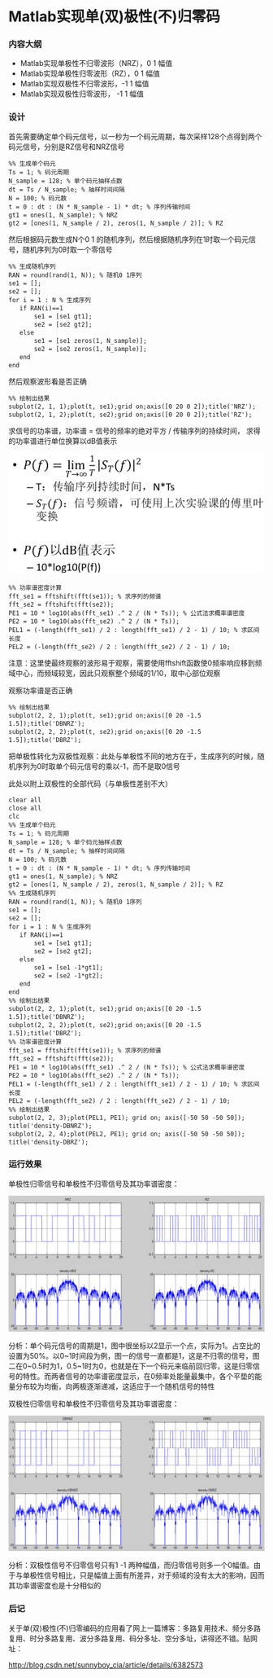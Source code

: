 # Matlab实现单(双)极性(不)归零码

### 内容大纲

- Matlab实现单极性不归零波形（NRZ），0 1 幅值
- Matlab实现单极性归零波形（RZ），0 1 幅值
- Matlab实现双极性不归零波形，-1 1 幅值
- Matlab实现双极性归零波形， -1 1 幅值

### 设计

首先需要确定单个码元信号，以一秒为一个码元周期，每次采样128个点得到两个码元信号，分别是RZ信号和NRZ信号

```
%% 生成单个码元
Ts = 1; % 码元周期
N_sample = 128; % 单个码元抽样点数
dt = Ts / N_sample; % 抽样时间间隔
N = 100; % 码元数
t = 0 : dt : (N * N_sample - 1) * dt; % 序列传输时间
gt1 = ones(1, N_sample); % NRZ
gt2 = [ones(1, N_sample / 2), zeros(1, N_sample / 2)]; % RZ
```

然后根据码元数生成N个0 1 的随机序列，然后根据随机序列在1时取一个码元信号，随机序列为0时取一个零信号

```
%% 生成随机序列
RAN = round(rand(1, N)); % 随机0 1序列
se1 = [];
se2 = [];
for i = 1 : N % 生成序列
   if RAN(i)==1
       se1 = [se1 gt1];
       se2 = [se2 gt2];
   else
       se1 = [se1 zeros(1, N_sample)];
       se2 = [se2 zeros(1, N_sample)];
   end
end
```

然后观察波形看是否正确

```
%% 绘制出结果
subplot(2, 1, 1);plot(t, se1);grid on;axis([0 20 0 2]);title('NRZ');
subplot(2, 1, 2);plot(t, se2);grid on;axis([0 20 0 2]);title('RZ');
```

求信号的功率谱，功率谱 = 信号的频率的绝对平方 / 传输序列的持续时间， 求得的功率谱进行单位换算以dB值表示

![4](/images/wsine-blog-image100.png)

```
%% 功率谱密度计算
fft_se1 = fftshift(fft(se1)); % 求序列的频谱
fft_se2 = fftshift(fft(se2));
PE1 = 10 * log10(abs(fft_se1) .^ 2 / (N * Ts)); % 公式法求概率谱密度
PE2 = 10 * log10(abs(fft_se2) .^ 2 / (N * Ts));
PEL1 = (-length(fft_se1) / 2 : length(fft_se1) / 2 - 1) / 10; % 求区间长度
PEL2 = (-length(fft_se2) / 2 : length(fft_se2) / 2 - 1) / 10;
```

注意：这里使最终观察的波形易于观察，需要使用fftshift函数使0频率响应移到频域中心，而频域较宽，因此只观察整个频域的1/10，取中心部位观察

观察功率谱是否正确

```
%% 绘制出结果
subplot(2, 2, 1);plot(t, se1);grid on;axis([0 20 -1.5 1.5]);title('DBNRZ');
subplot(2, 2, 2);plot(t, se2);grid on;axis([0 20 -1.5 1.5]);title('DBRZ');
```

把单极性转化为双极性观察：此处与单极性不同的地方在于，生成序列的时候，随机序列为0时取单个码元信号的乘以-1，而不是取0信号

此处以附上双极性的全部代码（与单极性差别不大）

```
clear all
close all
clc
%% 生成单个码元
Ts = 1; % 码元周期
N_sample = 128; % 单个码元抽样点数
dt = Ts / N_sample; % 抽样时间间隔
N = 100; % 码元数
t = 0 : dt : (N * N_sample - 1) * dt; % 序列传输时间
gt1 = ones(1, N_sample); % NRZ
gt2 = [ones(1, N_sample / 2), zeros(1, N_sample / 2)]; % RZ
%% 生成随机序列
RAN = round(rand(1, N)); % 随机0 1序列
se1 = [];
se2 = [];
for i = 1 : N % 生成序列
   if RAN(i)==1
       se1 = [se1 gt1];
       se2 = [se2 gt2];
   else
       se1 = [se1 -1*gt1];
       se2 = [se2 -1*gt2];
   end
end
%% 绘制出结果
subplot(2, 2, 1);plot(t, se1);grid on;axis([0 20 -1.5 1.5]);title('DBNRZ');
subplot(2, 2, 2);plot(t, se2);grid on;axis([0 20 -1.5 1.5]);title('DBRZ');
%% 功率谱密度计算
fft_se1 = fftshift(fft(se1)); % 求序列的频谱
fft_se2 = fftshift(fft(se2));
PE1 = 10 * log10(abs(fft_se1) .^ 2 / (N * Ts)); % 公式法求概率谱密度
PE2 = 10 * log10(abs(fft_se2) .^ 2 / (N * Ts));
PEL1 = (-length(fft_se1) / 2 : length(fft_se1) / 2 - 1) / 10; % 求区间长度
PEL2 = (-length(fft_se2) / 2 : length(fft_se2) / 2 - 1) / 10;
%% 绘制出结果
subplot(2, 2, 3);plot(PEL1, PE1); grid on; axis([-50 50 -50 50]); title('density-DBNRZ');
subplot(2, 2, 4);plot(PEL2, PE1); grid on; axis([-50 50 -50 50]); title('density-DBRZ');
```

### 运行效果

单极性归零信号和单极性不归零信号及其功率谱密度：

![re1](/images/wsine-blog-image101.png)

分析：单个码元信号的周期是1，图中很坐标以2显示一个点，实际为1。占空比的设置为50%。以0~1时间段为例，图一的信号一直都是1，这是不归零的信号，图二在0~0.5时为1，0.5~1时为0，也就是在下一个码元来临前回归零，这是归零信号的特性。而两者信号的功率谱密度显示，在0频率处能量最集中，各个平垫的能量分布较为均衡，向两极逐渐递减，这适应于一个随机信号的特性



双极性归零信号和单极性不归零信号及其功率谱密度：

![re2](/images/wsine-blog-image102.png)

分析：双极性信号不归零信号只有1 -1 两种幅值，而归零信号则多一个0幅值。由于与单极性信号相比，只是幅值上面有所差异，对于频域的没有太大的影响，因而其功率谱密度也是十分相似的

### 后记

关于单(双)极性(不)归零编码的应用看了网上一篇博客：多路复用技术、频分多路复用、时分多路复用、波分多路复用、码分多址、空分多址，讲得还不错。贴网址：

http://blog.csdn.net/sunnyboy_cia/article/details/6382573